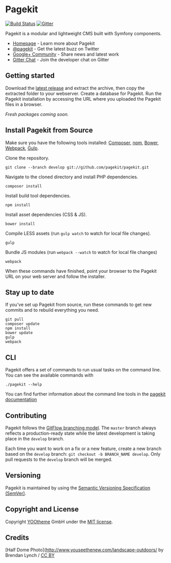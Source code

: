 # Pagekit

[![Build Status](https://travis-ci.org/pagekit/pagekit.svg?branch=develop)](https://travis-ci.org/pagekit/pagekit)
[![Gitter](https://badges.gitter.im/Join%20Chat.svg)](https://gitter.im/pagekit/pagekit)

Pagekit is a modular and lightweight CMS built with Symfony components.

* [Homepage](http://pagekit.com) - Learn more about Pagekit
* [@pagekit](https://twitter.com/pagekit) - Get the latest buzz on Twitter
* [Google+ Community](https://plus.google.com/communities/104125443335488004107) - Share news and latest work
* [Gitter Chat](https://gitter.im/pagekit/pagekit) - Join the developer chat on Gitter

## Getting started

Download the [latest release](http://www.pagekit.com) and extract the archive, then copy the extracted folder to your webserver. Create a database for Pagekit.
Run the Pagekit installation by accessing the URL where you uploaded the Pagekit files in a browser.

*Fresh packages coming soon.*

## Install Pagekit from Source

Make sure you have the following tools installed: [Composer](https://getcomposer.org/doc/00-intro.md#installation-nix), [npm](https://www.npmjs.com/), [Bower](http://bower.io/), [Webpack](http://webpack.github.io/), [Gulp](http://gulpjs.com/).

Clone the repository.

```
git clone --branch develop git://github.com/pagekit/pagekit.git
```

Navigate to the cloned directory and install PHP dependencies.

```
composer install
```

Install build tool dependencies.

```
npm install
```

Install asset dependencies (CSS & JS).

```
bower install
```

Compile LESS assets (run `gulp watch` to watch for local file changes).

```
gulp
```

Bundle JS modules (run `webpack --watch` to watch for local file changes)

```
webpack
```

When these commands have finished, point your browser to the Pagekit URL on your web server and follow the installer.

## Stay up to date

If you've set up Pagekit from source, run these commands to get new commits and to rebuild everything you need.

```
git pull
composer update
npm install
bower update
gulp
webpack
```

## CLI

Pagekit offers a set of commands to run usual tasks on the command line. You can see the available commands with
```
./pagekit --help
```
You can find further information about the command line tools in the [pagekit documentation](http://www.pagekit.com/docs/quickstart)

## Contributing

Pagekit follows the [GitFlow branching model](http://nvie.com/posts/a-successful-git-branching-model). The ```master``` branch always reflects a production-ready state while the latest development is taking place in the ```develop``` branch.

Each time you want to work on a fix or a new feature, create a new branch based on the ```develop``` branch: ```git checkout -b BRANCH_NAME develop```. Only pull requests to the ```develop``` branch will be merged.

## Versioning

Pagekit is maintained by using the [Semantic Versioning Specification (SemVer)](http://semver.org).

## Copyright and License

Copyright [YOOtheme](http://www.yootheme.com) GmbH under the [MIT license](LICENSE.md).

## Credits

[Half Dome Photo](http://www.youseethenew.com/landscape-outdoors/ by Brendan Lynch / [CC BY](http://creativecommons.org/licenses/by-nd/4.0/)
